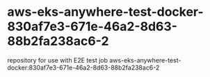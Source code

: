 # aws-eks-anywhere-test-docker-830af7e3-671e-46a2-8d63-88b2fa238ac6-2
repository for use with E2E test job aws-eks-anywhere-test-docker:830af7e3-671e-46a2-8d63-88b2fa238ac6-2
